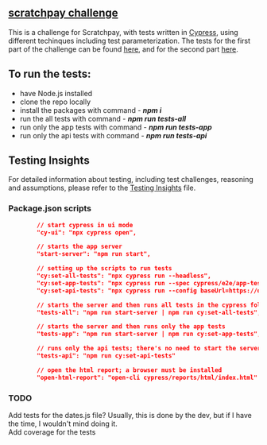 ## [scratchpay challenge](https://gitlab.scratchpay.com/-/snippets/39)

This is a challenge for Scratchpay, with tests written in [Cypress](https://www.cypress.io/), using different techinques including test parameterization.
The tests for the first part of the challenge can be found [here](./e2e/app-tests/), and for the second part [here](./e2e/api-tests/).

## To run the tests:

- have Node.js installed
- clone the repo locally
- install the packages with command - **_npm i_**
- run the all tests with command - **_npm run tests-all_**
- run only the app tests with command - **_npm run tests-app_**
- run only the api tests with command - **_npm run tests-api_**

## Testing Insights

For detailed information about testing, including test challenges, reasoning and assumptions, please refer to the [Testing Insights](./testing_insights.md) file.

### Package.json scripts

```json
        // start cypress in ui mode
        "cy-ui": "npx cypress open",

        // starts the app server
        "start-server": "npm run start",

        // setting up the scripts to run tests
		"cy:set-all-tests": "npx cypress run --headless",
		"cy:set-app-tests": "npx cypress run --spec cypress/e2e/app-tests/**/* --headless",
		"cy:set-api-tests": "npx cypress run --config baseUrl=https://qa-challenge-api.scratchpay.com/api/ --spec cypress/e2e/api-tests/**/* --headless",

        // starts the server and then runs all tests in the cypress folder
		"tests-all": "npm run start-server | npm run cy:set-all-tests",

        // starts the server and then runs only the app tests
		"tests-app": "npm run start-server | npm run cy:set-app-tests",

        // runs only the api tests; there's no need to start the server for this script
		"tests-api": "npm run cy:set-api-tests"

        // open the html report; a browser must be installed
        "open-html-report": "open-cli cypress/reports/html/index.html"

```

### TODO

Add tests for the dates.js file? Usually, this is done by the dev, but if I have the time, I wouldn't mind doing it.  
Add coverage for the tests
